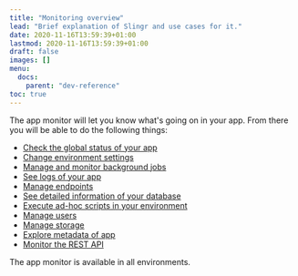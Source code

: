 ```yaml
---
title: "Monitoring overview"
lead: "Brief explanation of Slingr and use cases for it."
date: 2020-11-16T13:59:39+01:00
lastmod: 2020-11-16T13:59:39+01:00
draft: false
images: []
menu:
  docs:
    parent: "dev-reference"
toc: true
---
```


The app monitor will let you know what's going on in your app. From there you will be able to
do the following things:

- [Check the global status of your app]({{site.baseurl}}/app-development-monitor-dashboard.html)
- [Change environment settings]({{site.baseurl}}/app-development-monitor-env-settings.html)
- [Manage and monitor background jobs]({{site.baseurl}}/app-development-monitor-jobs.html)
- [See logs of your app]({{site.baseurl}}/app-development-monitor-logs.html)
- [Manage endpoints]({{site.baseurl}}/app-development-monitor-endpoints.html)
- [See detailed information of your database]({{site.baseurl}}/app-development-monitor-database.html)
- [Execute ad-hoc scripts in your environment]({{site.baseurl}}/app-development-monitor-other-tools.html#console)
- [Manage users]({{site.baseurl}}/app-development-monitor-other-tools.html#users-management)
- [Manage storage]({{site.baseurl}}/app-development-monitor-other-tools.html#storage)
- [Explore metadata of app]({{site.baseurl}}/app-development-monitor-other-tools.html#app-explorer)
- [Monitor the REST API]({{site.baseurl}}/app-development-monitor-other-tools.html#rest-api)

The app monitor is available in all environments.